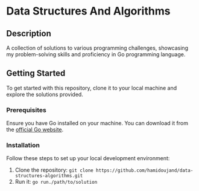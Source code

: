 # Data Structures And Algorithms  

## Description

A collection of solutions to various programming challenges, showcasing my problem-solving skills and proficiency in Go programming language. 

## Getting Started

To get started with this repository, clone it to your local machine and explore the solutions provided.


### Prerequisites

Ensure you have Go installed on your machine. You can download it from the [official Go website](https://golang.org/dl/).

### Installation

Follow these steps to set up your local development environment:

1. Clone the repository: `git clone https://github.com/hamidoujand/data-structures-algorithms.git`
2. Run it: `go run./path/to/solution`